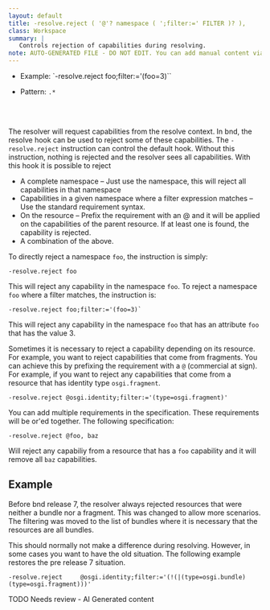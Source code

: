 ```yaml
---
layout: default
title: -resolve.reject ( '@'? namespace ( ';filter:=' FILTER )? ),
class: Workspace
summary: |
   Controls rejection of capabilities during resolving.
note: AUTO-GENERATED FILE - DO NOT EDIT. You can add manual content via same filename in ext folder. 
---
```


- Example: `-resolve.reject foo;filter:='(foo=3)``

- Pattern: `.*`

<!-- Manual content from: ext/resolve.reject.md --><br /><br />

The resolver will request capabilities from the resolve context. In bnd, the resolve hook can be
used to reject some of these capabilities. The `-resolve.reject` instruction can control the default
hook. Without this instruction, nothing is rejected and the resolver sees all capabilities. With this
hook it is possible to reject

* A complete namespace – Just use the namespace, this will reject all capabilities in that namespace
* Capabilities in a given namespace where a filter expression matches – Use the standard requirement syntax.
* On the resource – Prefix the requirement with an @ and it will be applied on the capabilities of the parent resource. If at least one is found, the capability is rejected.
* A combination of the above.

To directly reject a namespace `foo`, the instruction is simply:

    -resolve.reject foo

This will reject any capability in the namespace `foo`. To reject a namespace `foo` where a filter matches, the instruction is:

    -resolve.reject foo;filter:='(foo=3)`

This will reject any capability in the namespace `foo` that has an attribute `foo` that has the value 3.

Sometimes it is necessary to reject a capability depending on its resource. For example, you want to reject
capabilities that come from fragments. You can achieve this by prefixing the requirement with
a `@` (commercial at sign). For example, if you want to reject any capabilities that come from a resource that has identity type `osgi.fragment`.

    -resolve.reject @osgi.identity;filter:='(type=osgi.fragment)'

 You can add multiple requirements in the specification. These requirements will be or'ed together. The following
 specification:
 
    -resolve.reject @foo, baz
 
 Will reject any capabiliy from a resource that has a `foo` capability and it will remove all `baz` capabilities.
 

## Example

Before bnd release 7, the resolver always rejected resources that were neither a bundle nor a fragment. This was
changed to allow more scenarios. The filtering was moved to the list of bundles where it is necessary that the resources
are all bundles.

This should normally not make a difference during resolving. However, in some cases you want to have the old 
situation. The following example restores the pre release 7 situation. 

    -resolve.reject     @osgi.identity;filter:='(!(|(type=osgi.bundle)(type=osgi.fragment)))'



TODO Needs review - AI Generated content
